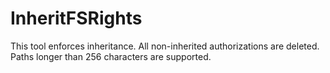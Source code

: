 # InheritFSRights
This tool enforces inheritance. All non-inherited authorizations are deleted. Paths longer than 256 characters are supported.
